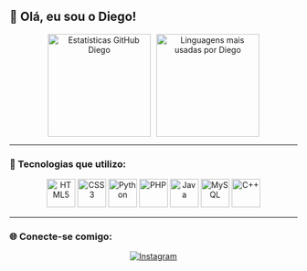 ## 👋 Olá, eu sou o Diego!

<div align="center" style="display: flex; justify-content: center; gap: 10px; flex-wrap: wrap;">
  <img height="180em" src="https://github-readme-stats.vercel.app/api?username=devdiiego&show_icons=true&theme=nightowl" alt="Estatísticas GitHub Diego"/>
  <img height="180em" src="https://github-readme-stats.vercel.app/api/top-langs/?username=devdiiego&layout=compact&theme=nightowl" alt="Linguagens mais usadas por Diego"/>
</div>

---

### 🚀 Tecnologias que utilizo:

<div align="center">
  <img src="https://cdn.jsdelivr.net/gh/devicons/devicon@latest/icons/html5/html5-original.svg" height="50" alt="HTML5" title="HTML5"/>
  <img src="https://cdn.jsdelivr.net/gh/devicons/devicon@latest/icons/css3/css3-original.svg" height="50" alt="CSS3" title="CSS3"/>
  <img src="https://cdn.jsdelivr.net/gh/devicons/devicon@latest/icons/python/python-original.svg" height="50" alt="Python" title="Python"/>
  <img src="https://cdn.jsdelivr.net/gh/devicons/devicon@latest/icons/php/php-original.svg" height="50" alt="PHP" title="PHP"/>
  <img src="https://cdn.jsdelivr.net/gh/devicons/devicon@latest/icons/java/java-original.svg" height="50" alt="Java" title="Java"/>
  <img src="https://cdn.jsdelivr.net/gh/devicons/devicon@latest/icons/mysql/mysql-original.svg" height="50" alt="MySQL" title="MySQL"/>
  <img src="https://cdn.jsdelivr.net/gh/devicons/devicon@latest/icons/cplusplus/cplusplus-original.svg" height="50" alt="C++" title="C++"/>
</div>

---

### 🌐 Conecte-se comigo:

<div align="center">
  <a href="https://www.instagram.com/odiiego__/" target="_blank">
    <img src="https://img.shields.io/badge/Instagram-E4405F?style=for-the-badge&logo=instagram&logoColor=white" alt="Instagram"/>
  </a>
</div>
